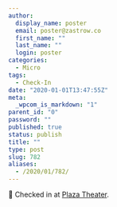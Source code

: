 ```yaml
---
author:
  display_name: poster
  email: poster@zastrow.co
  first_name: ""
  last_name: ""
  login: poster
categories:
  - Micro
tags:
  - Check-In
date: "2020-01-01T13:47:55Z"
meta:
  _wpcom_is_markdown: "1"
parent_id: "0"
password: ""
published: true
status: publish
title: ""
type: post
slug: 782
aliases:
  - /2020/01/782/
---
```

<p><span>📍</span> Checked in at  <a href="http://foursquare.com/v/56f6dbab498e3357a5010d11">Plaza Theater</a>.</p>

